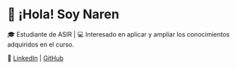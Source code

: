# 👋 ¡Hola! Soy Naren  

🎓 Estudiante de ASIR | 💻 Interesado en aplicar y ampliar los conocimientos adquiridos en el curso.

🔗 [LinkedIn](https://linkedin.com/in/narenmao) | [GitHub](https://github.com/narenmao)
